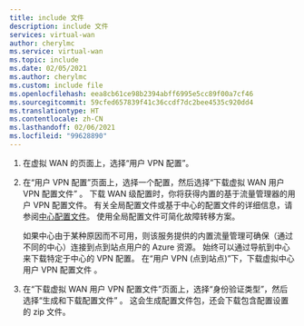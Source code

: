 ```yaml
---
title: include 文件
description: include 文件
services: virtual-wan
author: cherylmc
ms.service: virtual-wan
ms.topic: include
ms.date: 02/05/2021
ms.author: cherylmc
ms.custom: include file
ms.openlocfilehash: eea8cb61ce98b2394abff6995e5cc89f00a7cf46
ms.sourcegitcommit: 59cfed657839f41c36ccdf7dc2bee4535c920dd4
ms.translationtype: HT
ms.contentlocale: zh-CN
ms.lasthandoff: 02/06/2021
ms.locfileid: "99628890"
---
```

1. 在虚拟 WAN 的页面上，选择“用户 VPN 配置”。
1. 在“用户 VPN 配置”页面上，选择一个配置，然后选择“下载虚拟 WAN 用户 VPN 配置文件” 。 下载 WAN 级配置时，你将获得内置的基于流量管理器的用户 VPN 配置文件。 有关全局配置文件或基于中心的配置文件的详细信息，请参阅[中心配置文件](../articles/virtual-wan/global-hub-profile.md)。 使用全局配置文件可简化故障转移方案。

   
   如果中心由于某种原因而不可用，则该服务提供的内置流量管理可确保（通过不同的中心）连接到点到站点用户的 Azure 资源。 始终可以通过导航到中心来下载特定于中心的 VPN 配置。 在“用户 VPN (点到站点)”下，下载虚拟中心用户 VPN 配置文件 。
1. 在“下载虚拟 WAN 用户 VPN 配置文件”页面上，选择“身份验证类型”，然后选择“生成和下载配置文件”  。 这会生成配置文件包，还会下载包含配置设置的 zip 文件。
